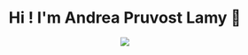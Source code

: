 <h1 align="center"><b>Hi ! I'm Andrea Pruvost Lamy 👋</b></h1>
<!--  -->
<p align="center">
  <a href="https://github.com/DenverCoder1/readme-typing-svg"><img src="https://readme-typing-svg.herokuapp.com?font=Time+New+Roman&color=cyan&size=25&center=true&vCenter=true&width=600&height=100&lines=Andrea+Pruvost+Lamy..&hearts;++;Self-taught+Video+Game+Developer,;Computer+Science+Student,;OpenGL+learner,;Active+Learner/Researcher,;Love+to+learn+new+stuffs !"></a>
</p>
